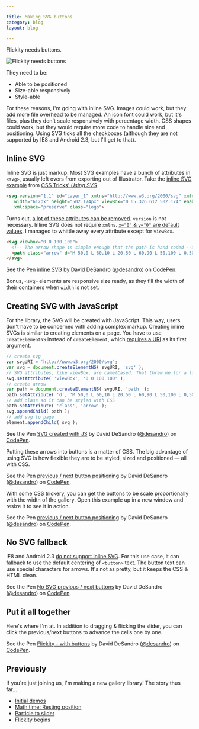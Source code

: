 ```yaml
---

title: Making SVG buttons
category: blog
layout: blog

---
```


Flickity needs buttons.

![Flickity needs buttons](http://i.imgur.com/5XB9XBG.jpg)

They need to be:

+ Able to be positioned
+ Size-able responsively 
+ Style-able

For these reasons, I'm going with inline SVG. Images could work, but they add more file overhead to be managed. An icon font could work, but it's files, plus they don't scale responsively with percentage width. CSS shapes could work, but they would require more code to handle size and positioning. Using SVG ticks all the checkboxes (although they are not supported by IE8 and Android 2.3, but I'll get to that).

## Inline SVG

Inline SVG is just markup. Most SVG examples have a bunch of attributes in `<svg>`, usually left overs from exporting out of Illustrator. Take the [inline SVG example](http://codepen.io/chriscoyier/pen/evcBu) from [CSS Tricks' _Using SVG_](http://css-tricks.com/using-svg/)
  
``` html
<svg version="1.1" id="Layer_1" xmlns="http://www.w3.org/2000/svg" xmlns:xlink="http://www.w3.org/1999/xlink" x="0px" y="0px"
   width="612px" height="502.174px" viewBox="0 65.326 612 502.174" enable-background="new 0 65.326 612 502.174"
   xml:space="preserve" class="logo">
```

Turns out, [a lot of these attributes can be removed](http://stackoverflow.com/a/18468348/182183). `version` is not necessary. Inline SVG does not require `xmlns`. [`x="0"` & `y="0"` are default values](https://developer.mozilla.org/en-US/docs/Web/SVG/Attribute/x). I managed to whittle away every attribute except for `viewBox`.

``` html
<svg viewbox="0 0 100 100">
  <!-- The arrow shape is simple enough that the path is hand coded -->
  <path class="arrow" d="M 50,0 L 60,10 L 20,50 L 60,90 L 50,100 L 0,50 Z" />
</svg>
```

<p data-height="286" data-theme-id="0" data-slug-hash="gbMjVP" data-default-tab="result" data-user="desandro" class='codepen'>See the Pen <a href='http://codepen.io/desandro/pen/gbMjVP/'>inline SVG</a> by David DeSandro (<a href='http://codepen.io/desandro'>@desandro</a>) on <a href='http://codepen.io'>CodePen</a>.</p>

Bonus, `<svg>` elements are responsive size ready, as they fill the width of their containers when `width` is not set.

## Creating SVG with JavaScript

For the library, the SVG will be created with JavaScript. This way, users don't have to be concerned with adding complex markup. Creating inline SVGs is similar to creating elements on a page. You have to use `createElementNS` instead of `createElement`, which [requires a URI](https://developer.mozilla.org/en-US/docs/Web/API/document.createElementNS) as its first argument.

``` js
// create svg
var svgURI = 'http://www.w3.org/2000/svg';
var svg = document.createElementNS( svgURI, 'svg' );
// SVG attributes, like viewBox, are camelCased. That threw me for a loop
svg.setAttribute( 'viewBox', '0 0 100 100' );
// create arrow
var path = document.createElementNS( svgURI, 'path' );
path.setAttribute( 'd', 'M 50,0 L 60,10 L 20,50 L 60,90 L 50,100 L 0,50 Z' );
// add class so it can be styled with CSS
path.setAttribute( 'class', 'arrow' );
svg.appendChild( path );
// add svg to page
element.appendChild( svg );
```

<p data-height="292" data-theme-id="0" data-slug-hash="azZayr" data-default-tab="result" data-user="desandro" class='codepen'>See the Pen <a href='http://codepen.io/desandro/pen/azZayr/'>SVG created with JS</a> by David DeSandro (<a href='http://codepen.io/desandro'>@desandro</a>) on <a href='http://codepen.io'>CodePen</a>.</p>

Putting these arrows into buttons is a matter of CSS. The big advantage of using SVG is how flexible they are to be styled, sized and positioned — all with CSS.

<p data-height="590" data-theme-id="0" data-slug-hash="NPrEOR" data-default-tab="result" data-user="desandro" class='codepen'>See the Pen <a href='http://codepen.io/desandro/pen/NPrEOR/'>previous / next button positioning</a> by David DeSandro (<a href='http://codepen.io/desandro'>@desandro</a>) on <a href='http://codepen.io'>CodePen</a>.</p>

With some CSS trickery, you can get the buttons to be scale proportionally with the width of the gallery. Open this example up in a new window and resize it to see it in action.

<p data-height="268" data-theme-id="0" data-slug-hash="WbxYLo" data-default-tab="result" data-user="desandro" class='codepen'>See the Pen <a href='http://codepen.io/desandro/pen/WbxYLo/'>previous / next button positioning</a> by David DeSandro (<a href='http://codepen.io/desandro'>@desandro</a>) on <a href='http://codepen.io'>CodePen</a>.</p>

## No SVG fallback

IE8 and Android 2.3 [do not support inline SVG](http://caniuse.com/#feat=svg-html5). For this use case, it can fallback to use the default centering of `<button>` text. The button text can use special characters for arrows. It's not as pretty, but it keeps the CSS & HTML clean.

<p data-height="235" data-theme-id="0" data-slug-hash="WbxYPR" data-default-tab="result" data-user="desandro" class='codepen'>See the Pen <a href='http://codepen.io/desandro/pen/WbxYPR/'>No SVG previous / next buttons</a> by David DeSandro (<a href='http://codepen.io/desandro'>@desandro</a>) on <a href='http://codepen.io'>CodePen</a>.</p>

## Put it all together

Here's where I'm at. In addition to dragging & flicking the slider, you can click the previous/next buttons to advance the cells one by one.

<p data-height="258" data-theme-id="0" data-slug-hash="raLQEv" data-default-tab="result" data-user="desandro" class='codepen'>See the Pen <a href='http://codepen.io/desandro/pen/raLQEv/'>Flickity - with buttons</a> by David DeSandro (<a href='http://codepen.io/desandro'>@desandro</a>) on <a href='http://codepen.io'>CodePen</a>.</p>

<script async src="//assets.codepen.io/assets/embed/ei.js"></script>

## Previously

If you're just joining us, I'm making a new gallery library! The story thus far...

+ [Initial demos](/blog/initial-demos)
+ [Math time: Resting position](/blog/math-time-resting-position/)
+ [Particle to slider](/blog/particle-to-slider/)
+ [Flickity begins](/blog/flickity-begins/)
